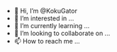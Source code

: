 - 👋 Hi, I’m @KokuGator
- 👀 I’m interested in ...
- 🌱 I’m currently learning ...
- 💞️ I’m looking to collaborate on ...
- 📫 How to reach me ...

<!---
KokuGator/KokuGator is a ✨ special ✨ repository because its `README.md` (this file) appears on your GitHub profile.
You can click the Preview link to take a look at your changes.
--->
